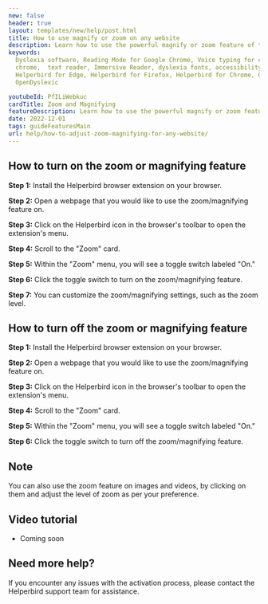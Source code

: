 ```yaml
---
new: false
header: true
layout: templates/new/help/post.html
title: How to use magnify or zoom on any website
description: Learn how to use the powerful magnify or zoom feature of the Helperbird browser extension.
keywords:
  Dyslexia software, Reading Mode for Google Chrome, Voice typing for chrome, Text to speech for
  chrome,  text reader, Immersive Reader, dyslexia fonts, accessibility software, dyslexia software,
  Helperbird for Edge, Helperbird for Firefox, Helperbird for Chrome, Opendyslexic for Chrome,
  OpenDyslexic

youtubeId: PfILiWebkuc
cardTitle: Zoom and Magnifying
featureDescription: Learn how to use the powerful magnify or zoom feature of the Helperbird browser extension.
date: 2022-12-01
tags: guideFeaturesMain
url: help/how-to-adjust-zoom-magnifying-for-any-website/
---
```


## How to turn on the zoom or magnifying feature

**Step 1:** Install the Helperbird browser extension on your browser.

**Step 2:** Open a webpage that you would like to use the zoom/magnifying feature on.

**Step 3:** Click on the Helperbird icon in the browser's toolbar to open the extension's menu.

**Step 4:** Scroll to the "Zoom" card.

**Step 5:** Within the "Zoom" menu, you will see a toggle switch labeled "On."

**Step 6:** Click the toggle switch to turn on the zoom/magnifying feature.

**Step 7:**  You can customize the zoom/magnifying settings, such as the zoom level.

## How to turn off the zoom or magnifying feature

**Step 1:** Install the Helperbird browser extension on your browser.

**Step 2:** Open a webpage that you would like to use the zoom/magnifying feature on.

**Step 3:** Click on the Helperbird icon in the browser's toolbar to open the extension's menu.

**Step 4:** Scroll to the "Zoom" card.

**Step 5:** Within the "Zoom" menu, you will see a toggle switch labeled "On."

**Step 6:** Click the toggle switch to turn off the zoom/magnifying feature.

## Note

You can also use the zoom feature on images and videos, by clicking on them and adjust the level of zoom as per your preference.


## Video tutorial

- Coming soon


## Need more help?

If you encounter any issues with the activation process, please contact the Helperbird support team for assistance.

